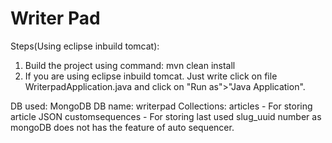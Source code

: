 # Writer Pad

Steps(Using eclipse inbuild tomcat):
1. Build the project using command:
 mvn clean install
2. If you are using eclipse inbuild tomcat. Just write click on file WriterpadApplication.java and click on "Run as">"Java Application".


DB used: MongoDB
DB name: writerpad
Collections:
articles - For storing article JSON
customsequences - For storing last used slug_uuid number as mongoDB does not has the feature of auto sequencer.




